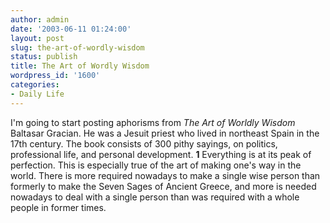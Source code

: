 ```yaml
---
author: admin
date: '2003-06-11 01:24:00'
layout: post
slug: the-art-of-wordly-wisdom
status: publish
title: The Art of Wordly Wisdom
wordpress_id: '1600'
categories:
- Daily Life
---
```


I'm going to start posting aphorisms from *The Art of Worldly Wisdom*
Baltasar Gracian. He was a Jesuit priest who lived in northeast Spain in
the 17th century. The book consists of 300 pithy sayings, on politics,
professional life, and personal development.
**1** Everything is at its peak of perfection. This is especially true
of the art of making one's way in the world. There is more required
nowadays to make a single wise person than formerly to make the Seven
Sages of Ancient Greece, and more is needed nowadays to deal with a
single person than was required with a whole people in former times.

